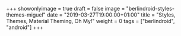 +++
showonlyimage = true
draft = false
image = "berlindroid-styles-themes-miguel"
date = "2019-03-27T19:00:00+01:00"
title = "Styles, Themes, Material Theming, Oh My!"
weight = 0
tags = ["berlindroid", "android"]
+++

